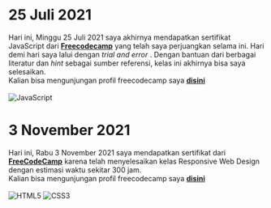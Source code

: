 # 25 Juli 2021

Hari ini, Minggu 25 Juli 2021 saya akhirnya mendapatkan sertifikat JavaScript dari **[Freecodecamp](https://www.freecodecamp.org/)** yang telah saya perjuangkan selama ini. Hari demi hari saya lalui dengan _trial and error_ . Dengan bantuan dari berbagai literatur dan _hint_ sebagai sumber referensi, kelas ini akhirnya bisa saya selesaikan.<br>
Kalian bisa mengunjungan profil freecodecamp saya **[disini](https://www.freecodecamp.org/fcc1b0ac869-7d3c-41dc-a0b8-c6b6f09a5439)**<br><br>
![JavaScript](https://img.shields.io/badge/-JavaScript-black?style=flat-square&logo=javascript)

# 3 November 2021

Hari ini, Rabu 3 November 2021 saya mendapatkan sertifikat dari **[FreeCodeCamp](https://www.freecodecamp.org/)** karena telah menyelesaikan kelas Responsive Web Design dengan estimasi waktu sekitar 300 jam.<br>
Kalian bisa mengunjungan profil freecodecamp saya **[disini](https://www.freecodecamp.org/fcc1b0ac869-7d3c-41dc-a0b8-c6b6f09a5439)**<br><br>
![HTML5](https://img.shields.io/badge/-HTML5-E34F26?style=flat-square&logo=html5&logoColor=white)
![CSS3](https://img.shields.io/badge/CSS3-1572B6?style=flat-square&logo=css3)<br>